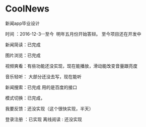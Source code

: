 # CoolNews
新闻app毕业设计

时间 ：2016-12-3--至今  明年五月份开始答辩。
  至今项目还在开发中

  新闻简读：已完成
  
  图片浏览：已完成
  
  视频爽看：有些功能还没实现，现在能播放，滑动能改变音量跟亮度
  
  音乐轻听： 大部分还没去写，现在能听
  
  新闻搜索：已完成 用的是百度的接口
  
  模式切换：已完成，
  
  我要反馈：还没实现（这个很快实现，半天）
  
  登录注册 ：已实现
  离线阅读 : 还没实现

  
